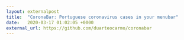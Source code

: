 ```yaml
---
layout: externalpost
title:  "CoronaBar: Portuguese coronavirus cases in your menubar"
date:   2020-03-17 01:02:05 +0000
external_url: https://github.com/duarteocarmo/coronabar
---
```

